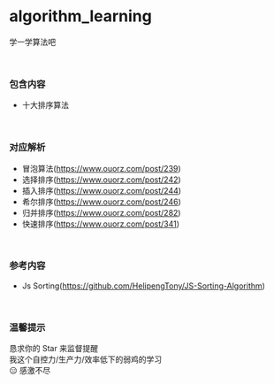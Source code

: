 # algorithm_learning
学一学算法吧

<br/>

### 包含内容
+ 十大排序算法

<br/>

### 对应解析
+ 冒泡算法(https://www.ouorz.com/post/239)
+ 选择排序(https://www.ouorz.com/post/242)
+ 插入排序(https://www.ouorz.com/post/244)
+ 希尔排序(https://www.ouorz.com/post/246)
+ 归并排序(https://www.ouorz.com/post/282)
+ 快速排序(https://www.ouorz.com/post/341)

<br/>

### 参考内容
+ Js Sorting(https://github.com/HelipengTony/JS-Sorting-Algorithm)

<br/>

### 温馨提示
恳求你的 Star 来监督提醒
<br/>
我这个自控力/生产力/效率低下的弱鸡的学习
<br/>
:expressionless: 感激不尽